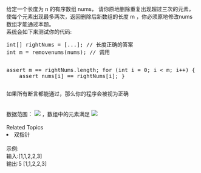 <div>  给定一个长度为 n 的有序数组 nums， 请你原地删除重复出现超过三次的元素，使每个元素出现最多两次，返回删除后新数组的长度 m ，你必须原地修改nums数组才能通过本题。 </div> <div>  <div>   系统会如下来测试你的代码:  </div>  <div> <pre class="prettyprint lang-c">int[] rightNums = [...]; // 长度正确的答案
int m = removenums(nums); // 调用

assert m == rightNums.length;
for (int i = 0; i &lt; m; i++) {
    assert nums[i] == rightNums[i];
}</pre>  </div>  <div>   如果所有断言都能通过，那么你的程序会被视为正确  </div> <br> </div> <div>  <br> </div> <div>  数据范围： <img src="https://www.nowcoder.com/equation?tex=1%20%5Cle%20n%20%5Cle%2010%5E5%20%5C"> ，数组中的元素满足 <img src="https://www.nowcoder.com/equation?tex=1%20%5Cle%20nums_i%20%5Cle%2010%5E5%20%5C"><br> </div><div><br></div><div><div>Related Topics</div><div><li>双指针</li></div></div><br>示例:<br>输入:[1,1,2,2,3]<br>输出:5
[1,1,2,2,3]
<br>